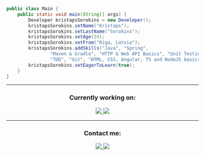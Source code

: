 ```java
public class Main {
    public static void main(String[] args) {
        Developer kristapsSorokins = new Developer();
        kristapsSorokins.setName("Kristaps");
        kristapsSorokins.setLastName("Sorokins");
        kristapsSorokins.setAge(24);
        kristapsSorokins.setFrom("Riga, Latvia");
        kristapsSorokins.addSkills("Java", "Spring",
                "Maven & Gradle", "HTTP & Web API Basics", "Unit Testing",
                "TDD", "Git", "HTML, CSS, Angular, TS and NodeJS basics");
        kristapsSorokins.setEagerToLearn(true);
    }
}
```
----------
<h3 align="center">Currently working on:</h3>
<p align="center">
    <a href="https://github.com/kipijz/flight-planner">
        <img src="https://i.imgur.com/LcvPBGT.jpg" />
    </a>
    <a href="https://www.codingame.com/profile/0e6ff05dbfb4905669a4da9e6fbdf7668835174">
        <img src="https://i.imgur.com/t71dqJt.jpg" />
    </a>
</p>

----------
<h3 align="center">Contact me:</h3>
<p align="center">
    <a href="https://www.linkedin.com/in/kristaps-sorokins/">
        <img src="https://img.shields.io/badge/LinkedIn-0077B5?style=for-the-badge&logo=linkedin&logoColor=white" />
    </a>
    <a href="mailto:sorokinskristaps@gmail.com">
        <img src="https://img.shields.io/badge/Gmail-D14836?style=for-the-badge&logo=gmail&logoColor=white" />
    </a>
</p>
